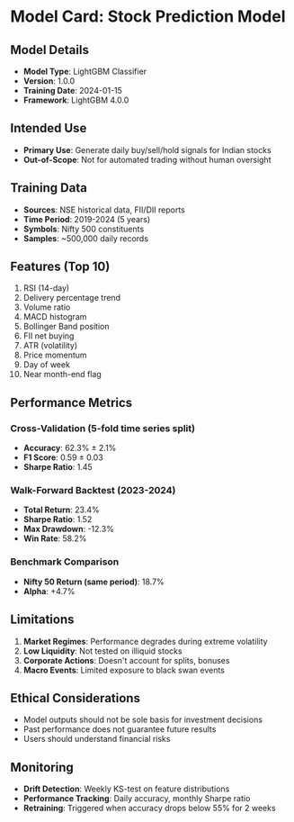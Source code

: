 # Model Card: Stock Prediction Model

## Model Details
- **Model Type**: LightGBM Classifier
- **Version**: 1.0.0
- **Training Date**: 2024-01-15
- **Framework**: LightGBM 4.0.0

## Intended Use
- **Primary Use**: Generate daily buy/sell/hold signals for Indian stocks
- **Out-of-Scope**: Not for automated trading without human oversight

## Training Data
- **Sources**: NSE historical data, FII/DII reports
- **Time Period**: 2019-2024 (5 years)
- **Symbols**: Nifty 500 constituents
- **Samples**: ~500,000 daily records

## Features (Top 10)
1. RSI (14-day)
2. Delivery percentage trend
3. Volume ratio
4. MACD histogram
5. Bollinger Band position
6. FII net buying
7. ATR (volatility)
8. Price momentum
9. Day of week
10. Near month-end flag

## Performance Metrics

### Cross-Validation (5-fold time series split)
- **Accuracy**: 62.3% ± 2.1%
- **F1 Score**: 0.59 ± 0.03
- **Sharpe Ratio**: 1.45

### Walk-Forward Backtest (2023-2024)
- **Total Return**: 23.4%
- **Sharpe Ratio**: 1.52
- **Max Drawdown**: -12.3%
- **Win Rate**: 58.2%

### Benchmark Comparison
- **Nifty 50 Return (same period)**: 18.7%
- **Alpha**: +4.7%

## Limitations
1. **Market Regimes**: Performance degrades during extreme volatility
2. **Low Liquidity**: Not tested on illiquid stocks
3. **Corporate Actions**: Doesn't account for splits, bonuses
4. **Macro Events**: Limited exposure to black swan events

## Ethical Considerations
- Model outputs should not be sole basis for investment decisions
- Past performance does not guarantee future results
- Users should understand financial risks

## Monitoring
- **Drift Detection**: Weekly KS-test on feature distributions
- **Performance Tracking**: Daily accuracy, monthly Sharpe ratio
- **Retraining**: Triggered when accuracy drops below 55% for 2 weeks